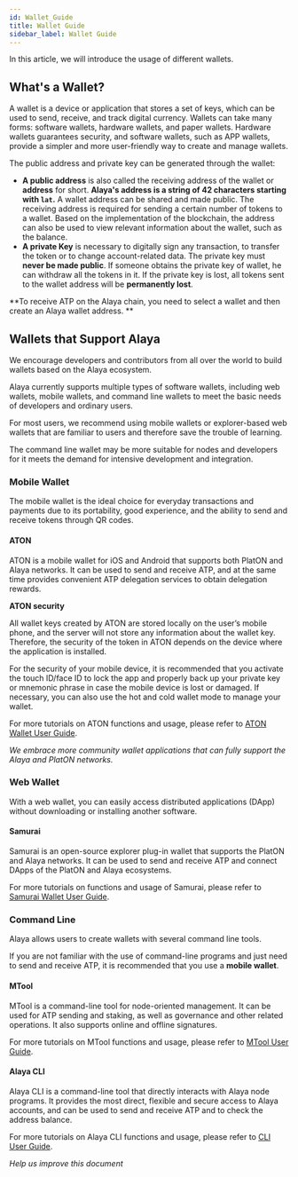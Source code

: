 ```yaml
---
id: Wallet_Guide
title: Wallet Guide
sidebar_label: Wallet Guide
---
```




In this article, we will introduce the usage of different wallets. 

## What's a Wallet?

A wallet is a device or application that stores a set of keys, which can be used to send, receive, and track digital currency. Wallets can take many forms: software wallets, hardware wallets, and paper wallets. Hardware wallets guarantees security, and software wallets, such as APP wallets, provide a simpler and more user-friendly way to create and manage wallets.

The public address and private key can be generated through the wallet: 

- **A public address** is also called the receiving address of the wallet or **address** for short. **Alaya's address is a string of 42 characters starting with `lat`.** A wallet address can be shared and made public. The receiving address is required for sending a certain number of tokens to a wallet. Based on the implementation of the blockchain, the address can also be used to view relevant information about the wallet, such as the balance.
- **A private Key** is necessary to digitally sign any transaction, to transfer the token or to change account-related data. The private key must **never be made public**. If someone obtains the private key of wallet, he can withdraw all the tokens in it. If the private key is lost, all tokens sent to the wallet address will be **permanently lost**.

**To receive ATP on the Alaya chain, you need to select a wallet and then create an Alaya wallet address. **



## Wallets that Support Alaya

We encourage developers and contributors from all over the world to build wallets based on the Alaya ecosystem.

Alaya currently supports multiple types of software wallets, including web wallets, mobile wallets, and command line wallets to meet the basic needs of developers and ordinary users.

For most users, we recommend using mobile wallets or explorer-based web wallets that are familiar to users and therefore save the trouble of learning. 

The command line wallet may be more suitable for nodes and developers for it meets the demand for intensive development and integration.



### Mobile Wallet

The mobile wallet is the ideal choice for everyday transactions and payments due to its portability, good experience, and the ability to send and receive tokens through QR codes.

#### ATON

ATON is a mobile wallet for iOS and Android that supports both PlatON and Alaya networks. It can be used to send and receive ATP, and at the same time provides convenient ATP delegation services to obtain delegation rewards. 



**ATON security**

All wallet keys created by ATON are stored locally on the user’s mobile phone, and the server will not store any information about the wallet key. Therefore, the security of the token in ATON depends on the device where the application is installed.

For the security of your mobile device, it is recommended that you activate the touch ID/face ID to lock the app and properly back up your private key or mnemonic phrase in case the mobile device is lost or damaged. If necessary, you can also use the hot and cold wallet mode to manage your wallet.

For more tutorials on ATON functions and usage, please refer to [ATON Wallet User Guide](/alaya-devdocs/en/ATON_user_manual).



*We embrace more community wallet applications that can fully support the Alaya and PlatON networks.* 



### Web Wallet

With a web wallet, you can easily access distributed applications (DApp) without downloading or installing another software.

#### Samurai

Samurai is an open-source explorer plug-in wallet that supports the PlatON and Alaya networks. It can be used to send and receive ATP and connect DApps of the PlatON and Alaya ecosystems.

For more tutorials on functions and usage of Samurai, please refer to [Samurai Wallet User Guide](/alaya-devdocs/en/Samurai_user_manual).



### Command Line

Alaya allows users to create wallets with several command line tools.

If you are not familiar with the use of command-line programs and just need to send and receive ATP, it is recommended that you use a **mobile wallet**.



#### MTool

MTool is a command-line tool for node-oriented management. It can be used for ATP sending and staking, as well as governance and other related operations. It also supports online and offline signatures.

For more tutorials on MTool functions and usage, please refer to [MTool User Guide](/alaya-devdocs/en/OnLine_MTool_Manual).



#### **Alaya CLI**

Alaya CLI is a command-line tool that directly interacts with Alaya node programs. It provides the most direct, flexible and secure access to Alaya accounts, and can be used to send and receive ATP and to check the address balance.

For more tutorials on Alaya CLI functions and usage, please refer to [CLI User Guide](/alaya-devdocs/en/Command_Line_Tools). 



*Help us improve this document*

